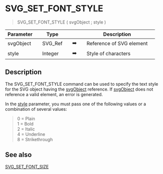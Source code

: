 <!-- SVG_SET_FONT_STYLE ( svgObject ; fontStyle )
 -> svgObject (Text)
 -> fontStyle (Long Integer)-->
# SVG_SET_FONT_STYLE

> SVG_SET_FONT_STYLE ( svgObject ; style )

| Parameter |     | Type |     |     |     | Description |     |
| --- | --- | --- | --- | --- | --- | --- | --- |
| svgObject |     | SVG_Ref |     | ➡️ |     | Reference of SVG element |     |
| style |     | Integer |     | ➡️ |     | Style of characters |     |

## Description

The SVG_SET_FONT_STYLE command can be used to specify the text style for the SVG object having the [svgObject](## "Reference of SVG element") reference. If [svgObject](## "Reference of SVG element") does not reference a valid element, an error is generated.

In the [style](## "Style of characters") parameter, you must pass one of the following values or a combination of several values:

> 0 = Plain  
> 1 = Bold  
> 2 = Italic  
> 4 = Underline  
> 8 = Strikethrough

## See also

[SVG_SET_FONT_SIZE](SVG_SET_FONT_SIZE.md)
